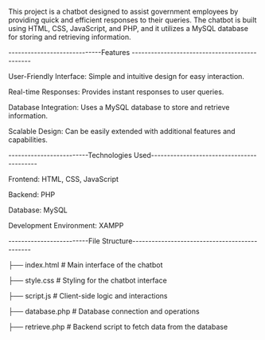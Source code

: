 This project is a chatbot designed to assist government employees by providing quick and efficient responses to their queries. The chatbot is built using HTML, CSS, JavaScript, and PHP, and it utilizes a MySQL database for storing and retrieving information.

-----------------------------Features ----------------------------------------------

User-Friendly Interface: Simple and intuitive design for easy interaction.

Real-time Responses: Provides instant responses to user queries.

Database Integration: Uses a MySQL database to store and retrieve information.

Scalable Design: Can be easily extended with additional features and capabilities.


-------------------------Technologies Used------------------------------------------

Frontend: HTML, CSS, JavaScript

Backend: PHP

Database: MySQL

Development Environment: XAMPP

-------------------------File Structure----------------------------------------------

├── index.html          # Main interface of the chatbot

├── style.css           # Styling for the chatbot interface

├── script.js           # Client-side logic and interactions

├── database.php        # Database connection and operations

├── retrieve.php        # Backend script to fetch data from the database
